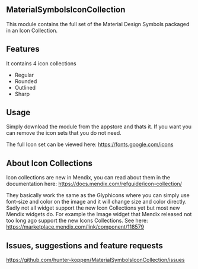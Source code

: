 ## MaterialSymbolsIconCollection
This module contains the full set of the Material Design Symbols packaged in an Icon Collection.

## Features
It contains 4 icon collections
- Regular
- Rounded
- Outlined
- Sharp

## Usage
Simply download the module from the appstore and thats it. If you want you can remove the icon sets that you do not need.

The full Icon set can be viewed here: https://fonts.google.com/icons

## About Icon Collections
Icon collections are new in Mendix, you can read about them in the documentation here:
https://docs.mendix.com/refguide/icon-collection/

They basically work the same as the Glyphicons where you can simply use font-size and color on the image and it will change size and color directly. Sadly not all widget support the new Icon Collections yet but most new Mendix widgets do. For example the Image widget that Mendix released not too long ago support the new Icons Collections. See here: https://marketplace.mendix.com/link/component/118579

## Issues, suggestions and feature requests
https://github.com/hunter-koppen/MaterialSymbolsIconCollection/issues